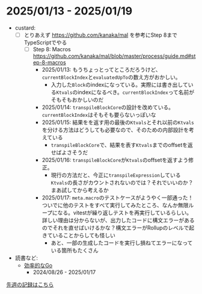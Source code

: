 # 2025/01/13 - 2025/01/19

- custard:
    - [ ] とりあえず <https://github.com/kanaka/mal> を参考にStep 8までTypeScriptでやる
        - [ ] Step 8: Macros <https://github.com/kanaka/mal/blob/master/process/guide.md#step-8-macros>
            - 2025/01/13: もうちょっとってところだろうけど、`currentBlockIndex`と`evaluatedUpTo`の数え方がおかしい。
                - 入力した`Block`のindexになっている。実際には書き出している`Ktvals`のindexになるべき。`currentBlockIndex`って名前がそもそもおかしいのだ
            - 2025/01/14: `transpileBlockCore`の設計を改めている。`currentBlockIndex`はそもそも要らないっぽいな
            - 2025/01/15: 結果をを返す用の最後の`Ktvals`とそれ以前の`Ktvals`を分ける方法はどうしても必要なので、そのための内部設計を考えている
                - `transpileBlockCore`で、結果を表す`Ktvals`までのoffsetを返せばよさそうだ
            - 2025/01/16: `transpileBlockCore`が`Ktvals`のoffsetを返すよう修正。
                - 現行の方法だと、今正に`transpileExpression`している`Ktvals`の長さがカウントされないのでは？それでいいのか？まあ試してから考えるか
            - 2025/01/17: `meta.macro`のテストケースがようやく一部通った！ついでに他のテストをすべて実行してみたところ、なんか無限ループになる。vitestが繰り返しテストを再実行しているらしい。詳しい理由は分からないが、出力したコードに構文エラーがあるのでそれを直せばいけるかな？構文エラーがRollupのレベルで起きていることからしても怪しい
                - あと、一部の生成したコードを実行し損ねてエラーになっている箇所もたくさん
- 読書など:
    - [効率的なGo](https://www.oreilly.co.jp//books/9784814400539/)
        - 2024/08/26 - 2025/01/17

[先週の記録はこちら](https://github.com/igrep/daily-commits/blob/85807aada5ec06df2bed9998d2c747c68b1b394e/yesterday.md)
